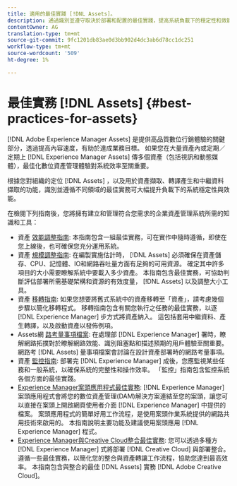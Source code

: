 ```yaml
---
title: 適用的最佳實踐 [!DNL Assets]。
description: 通過識別並遵守取決於部署和配置的最佳實踐，提高系統負載下的穩定性和效能。
contentOwner: AG
translation-type: tm+mt
source-git-commit: 9fc1201db83ae0d3bb902d4dc3ab6d78cc1dc251
workflow-type: tm+mt
source-wordcount: '509'
ht-degree: 1%

---
```



# 最佳實務 [!DNL Assets] {#best-practices-for-assets}

[!DNL Adobe Experience Manager Assets] 是提供高品質數位行銷體驗的關鍵部分，透過提高內容速度，有助於達成業務目標。 如果您在大量資產內或定期／定期上 [!DNL Experience Manager Assets] 傳多個資產（包括視訊和動態媒體），最佳化數位資產管理體驗對系統效率至關重要。

根據您對組織的定位 [!DNL Assets] ，以及用於資產擷取、轉譯產生和中繼資料擷取的功能，識別並遵循不同領域的最佳實務可大幅提升負載下的系統穩定性與效能。

在檢閱下列指南後，您將擁有建立和管理符合您需求的企業資產管理系統所需的知識和工具：

* 資產 [效能調整指南](/help/assets/performance-tuning-guidelines.md): 本指南包含一組最佳實務，可在實作中隨時遵循，即使在您上線後，也可確保您充分運用系統。
* 資產 [規模調整指南](/help/assets/assets-sizing-guide.md): 在編製實施估計時， [!DNL Assets] 必須確保在資產儲存、CPU、記憶體、IO和網路吞吐量方面有足夠的可用資源。 確定其中許多項目的大小需要瞭解系統中要載入多少資產。 本指南包含最佳實務，可協助判斷評估部署所需基礎架構和資源的有效度量， [!DNL Assets] 以及調整大小工具。
* 資產 [移轉指南](/help/assets/assets-migration-guide.md): 如果您想要將舊式系統中的資產移轉至「資產」，請考慮幾個步驟以簡化移轉程式。 移轉指南包含有關您執行之任務的最佳實務，以逐 [!DNL Experience Manager] 步方式將資產納入。 這包括套用中繼資料、產生轉譯，以及啟動資產以發佈例項。
* Assets網 [路考量事項檔案](/help/assets/assets-network-considerations.md): 在處理部 [!DNL Experience Manager] 署時，瞭解網路拓撲對於瞭解網路效能、識別阻塞點和描述預期的用戶體驗至關重要。 網路考 [!DNL Assets] 量事項檔案會討論在設計資產部署時的網路考量事項。
* 資產 [監控指南](/help/assets/assets-monitoring-best-practices.md): 部署完 [!DNL Experience Manager] 成後，您應監視某些任務和一般系統，以確保系統的完整性和操作效率。 「監控」指南包含監控系統各個方面的最佳實踐。
* [Experience Manager案頭應用程式最佳實務](https://docs.adobe.com/content/help/zh-Hant/experience-manager-desktop-app/using/introduction.html): [!DNL Experience Manager] 案頭應用程式會將您的數位資產管理(DAM)解決方案連結至您的案頭，讓您可以直接在案頭上開啟網頁使用者介面 [!DNL Experience Manager] 中提供的檔案。 案頭應用程式的簡單好用工作流程，是使用案頭作業系統提供的網路共用技術來啟用的。 本指南說明主要功能及建議使用案頭應用 [!DNL Experience Manager] 程式。
* [Experience Manager與Creative Cloud整合最佳實務](/help/assets/aem-cc-integration-best-practices.md): 您可以透過多種方 [!DNL Experience Manager] 式將部署 [!DNL Creative Cloud] 與部署整合。 遵循一些最佳實務，以簡化您的整合與資產轉讓工作流程，協助您達到最高效率。 本指南包含與整合的最佳 [!DNL Assets] 實務 [!DNL Adobe Creative Cloud]。
